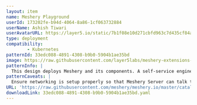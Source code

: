 ```yaml
---
layout: item
name: Meshery Playground
userId: 173202fe-b94d-4064-8a86-1cf063732884
userName: Ashish Tiwari
userAvatarURL: https://layer5.io/static/7b1f08e10d271cbfd963c7d435cf84ac/416c3/ashish-tiwari.webp
type: deployment
compatibility: 
        - Kubernetes
patternId: 33edc088-4891-4308-b9b0-5904b1ae35bd
image: https://raw.githubusercontent.com/layer5labs/meshery-extensions-packages/master/action-assets/design-assets/33edc088-4891-4308-b9b0-5904b1ae35bd.png
patternInfo: |
  This design deploys Meshery and its components. A self-service engineering platform, Meshery, is the open source, cloud native manager that enables the design and management of all Kubernetes-based infrastructure and applications. Among other features, As an extensible platform, Meshery offers visual and collaborative GitOps, freeing you from the chains of YAML while managing Kubernetes multi-cluster deployments.
patternCaveats: |
  Ensure networking is setup properly so that Meshery Server can talk to Meshery Broker and sufficient resources are available.
URL: 'https://raw.githubusercontent.com/meshery/meshery.io/master/catalog/33edc088-4891-4308-b9b0-5904b1ae35bd.yaml'
downloadLink: 33edc088-4891-4308-b9b0-5904b1ae35bd.yaml
---
```

